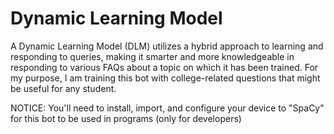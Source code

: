 # Dynamic Learning Model
A Dynamic Learning Model (DLM) utilizes a hybrid approach to learning and responding to queries, making it smarter and more knowledgeable in responding to various FAQs about a topic on which it has been trained. For my purpose, I am training this bot with college-related questions that might be useful for any student.

NOTICE: You'll need to install, import, and configure your device to "SpaCy" for this bot to be used in programs (only for developers)
